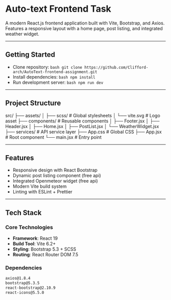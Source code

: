 # Auto-text Frontend Task 

A modern React.js frontend application built with Vite, Bootstrap, and Axios. Features a responsive layout with a home page, post listing, and integrated weather widget.

---

## Getting Started
 - Clone repository: ```bash git clone https://github.com/Clifford-arch/AutoText-frontend-assignment.git```
 - Install dependencies: ```bash npm install```
 - Run development server: ```bash npm run dev```

---

## Project Structure
src/
├── assets/
│   ├── scss/          # Global stylesheets
│   └── vite.svg       # Logo asset
├── components/        # Reusable components
│   ├── Footer.jsx
│   ├── Header.jsx
│   ├── Home.jsx
│   ├── PostList.jsx
│   └── WeatherWidget.jsx
├── services/          # API service layer
├── App.css            # Global CSS
├── App.jsx            # Root component
└── main.jsx           # Entry point

---

## Features
- Responsive design with React Bootstrap  
-  Dynamic post listing component  (free api)
- Integrated Openmeteor widget (free api)
- Modern Vite build system  
- Linting with ESLint + Prettier  

---

## Tech Stack
### Core Technologies
- **Framework**: React 19  
- **Build Tool**: Vite 6.2+  
- **Styling**: Bootstrap 5.3 + SCSS  
- **Routing**: React Router DOM 7.5  



### Dependencies
```bash
axios@1.8.4
bootstrap@5.3.5
react-bootstrap@2.10.9
react-icons@5.5.0




